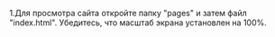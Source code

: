 1.Для просмотра сайта откройте папку "pages" и затем файл "index.html". Убедитесь, что масштаб экрана установлен на 100%.
